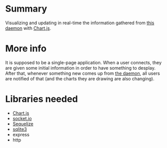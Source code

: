 # Summary

Visualizing and updating in real-time the information gathered from [this daemon](https://github.com/p-stefanov/Meridian1CDR) with [Chart.js](http://www.chartjs.org/).

# More info

It is supposed to be a single-page application. When a user connects, they are given some initial information in order to have something to desplay. After that, whenever something new comes up from [the daemon](https://github.com/p-stefanov/Meridian1CDR), all users are notified of that (and the charts they are drawing are also changing).

# Libraries needed

  - [Chart.js](http://www.chartjs.org/)
  - [socket.io](http://socket.io/)
  - [Sequelize](http://sequelizejs.com/)
  - [sqlite3](https://www.npmjs.com/package/sqlite3)
  - express
  - http
